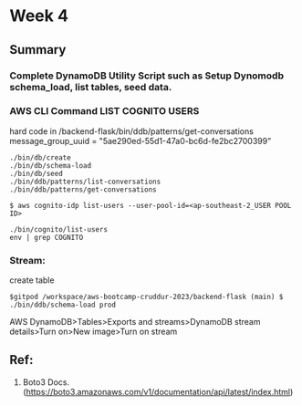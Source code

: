 # Week 4
## Summary
### Complete DynamoDB Utility Script such as Setup Dynomodb schema_load, list tables, seed data.
### AWS CLI Command LIST COGNITO USERS 
hard code in /backend-flask/bin/ddb/patterns/get-conversations
message_group_uuid = "5ae290ed-55d1-47a0-bc6d-fe2bc2700399"
```
./bin/db/create
./bin/db/schema-load
./bin/db/seed
./bin/ddb/patterns/list-conversations
./bin/ddb/patterns/get-conversations
```

```
$ aws cognito-idp list-users --user-pool-id=<ap-southeast-2_USER POOL ID>
```

```
./bin/cognito/list-users
env | grep COGNITO
```

### Stream:
create table
```
$gitpod /workspace/aws-bootcamp-cruddur-2023/backend-flask (main) $ ./bin/ddb/schema-load prod
```
AWS DynamoDB>Tables>Exports and streams>DynamoDB stream details>Turn on>New image>Turn on stream
## Ref:
1. Boto3 Docs.
(https://boto3.amazonaws.com/v1/documentation/api/latest/index.html)